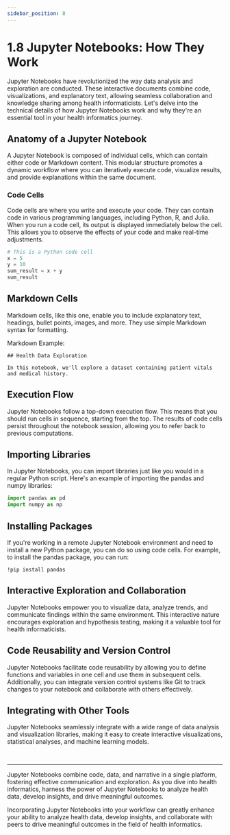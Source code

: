 ```yaml
---
sidebar_position: 8
---
```


# 1.8 Jupyter Notebooks: How They Work

Jupyter Notebooks have revolutionized the way data analysis and exploration are conducted. These interactive documents combine code, visualizations, and explanatory text, allowing seamless collaboration and knowledge sharing among health informaticists. Let's delve into the technical details of how Jupyter Notebooks work and why they're an essential tool in your health informatics journey.

## Anatomy of a Jupyter Notebook

A Jupyter Notebook is composed of individual cells, which can contain either code or Markdown content. This modular structure promotes a dynamic workflow where you can iteratively execute code, visualize results, and provide explanations within the same document.

### Code Cells

Code cells are where you write and execute your code. They can contain code in various programming languages, including Python, R, and Julia. When you run a code cell, its output is displayed immediately below the cell. This allows you to observe the effects of your code and make real-time adjustments.

```python
# This is a Python code cell
x = 5
y = 10
sum_result = x + y
sum_result
```

## Markdown Cells

Markdown cells, like this one, enable you to include explanatory text, headings, bullet points, images, and more. They use simple Markdown syntax for formatting.

Markdown Example:
```
## Health Data Exploration

In this notebook, we'll explore a dataset containing patient vitals and medical history.

```


## Execution Flow

Jupyter Notebooks follow a top-down execution flow. This means that you should run cells in sequence, starting from the top. The results of code cells persist throughout the notebook session, allowing you to refer back to previous computations.

## Importing Libraries
In Jupyter Notebooks, you can import libraries just like you would in a regular Python script. Here's an example of importing the pandas and numpy libraries:

```python
import pandas as pd
import numpy as np
```

## Installing Packages
If you're working in a remote Jupyter Notebook environment and need to install a new Python package, you can do so using code cells. For example, to install the pandas package, you can run:
```
!pip install pandas
```

## Interactive Exploration and Collaboration
Jupyter Notebooks empower you to visualize data, analyze trends, and communicate findings within the same environment. This interactive nature encourages exploration and hypothesis testing, making it a valuable tool for health informaticists.

## Code Reusability and Version Control
Jupyter Notebooks facilitate code reusability by allowing you to define functions and variables in one cell and use them in subsequent cells. Additionally, you can integrate version control systems like Git to track changes to your notebook and collaborate with others effectively.

## Integrating with Other Tools
Jupyter Notebooks seamlessly integrate with a wide range of data analysis and visualization libraries, making it easy to create interactive visualizations, statistical analyses, and machine learning models.

<br />

---

Jupyter Notebooks combine code, data, and narrative in a single platform, fostering effective communication and exploration. As you dive into health informatics, harness the power of Jupyter Notebooks to analyze health data, develop insights, and drive meaningful outcomes.

Incorporating Jupyter Notebooks into your workflow can greatly enhance your ability to analyze health data, develop insights, and collaborate with peers to drive meaningful outcomes in the field of health informatics.






